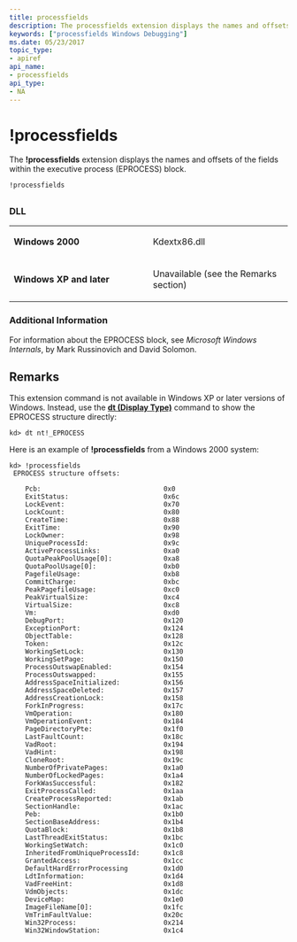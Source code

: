 ```yaml
---
title: processfields
description: The processfields extension displays the names and offsets of the fields within the executive process (EPROCESS) block.
keywords: ["processfields Windows Debugging"]
ms.date: 05/23/2017
topic_type:
- apiref
api_name:
- processfields
api_type:
- NA
---
```


# !processfields


The **!processfields** extension displays the names and offsets of the fields within the executive process (EPROCESS) block.

```dbgcmd
!processfields
```

## <span id="ddk__processfields_dbg"></span><span id="DDK__PROCESSFIELDS_DBG"></span>


### <span id="DLL"></span><span id="dll"></span>DLL

<table>
<colgroup>
<col width="50%" />
<col width="50%" />
</colgroup>
<tbody>
<tr class="odd">
<td align="left"><p><strong>Windows 2000</strong></p></td>
<td align="left"><p>Kdextx86.dll</p></td>
</tr>
<tr class="even">
<td align="left"><p><strong>Windows XP and later</strong></p></td>
<td align="left"><p>Unavailable (see the Remarks section)</p></td>
</tr>
</tbody>
</table>

 

### <span id="Additional_Information"></span><span id="additional_information"></span><span id="ADDITIONAL_INFORMATION"></span>Additional Information

For information about the EPROCESS block, see *Microsoft Windows Internals*, by Mark Russinovich and David Solomon.

## Remarks

This extension command is not available in Windows XP or later versions of Windows. Instead, use the [**dt (Display Type)**](dt--display-type-.md) command to show the EPROCESS structure directly:

```dbgcmd
kd> dt nt!_EPROCESS 
```

Here is an example of **!processfields** from a Windows 2000 system:

```dbgcmd
kd> !processfields
 EPROCESS structure offsets:

    Pcb:                               0x0
    ExitStatus:                        0x6c
    LockEvent:                         0x70
    LockCount:                         0x80
    CreateTime:                        0x88
    ExitTime:                          0x90
    LockOwner:                         0x98
    UniqueProcessId:                   0x9c
    ActiveProcessLinks:                0xa0
    QuotaPeakPoolUsage[0]:             0xa8
    QuotaPoolUsage[0]:                 0xb0
    PagefileUsage:                     0xb8
    CommitCharge:                      0xbc
    PeakPagefileUsage:                 0xc0
    PeakVirtualSize:                   0xc4
    VirtualSize:                       0xc8
    Vm:                                0xd0
    DebugPort:                         0x120
    ExceptionPort:                     0x124
    ObjectTable:                       0x128
    Token:                             0x12c
    WorkingSetLock:                    0x130
    WorkingSetPage:                    0x150
    ProcessOutswapEnabled:             0x154
    ProcessOutswapped:                 0x155
    AddressSpaceInitialized:           0x156
    AddressSpaceDeleted:               0x157
    AddressCreationLock:               0x158
    ForkInProgress:                    0x17c
    VmOperation:                       0x180
    VmOperationEvent:                  0x184
    PageDirectoryPte:                  0x1f0
    LastFaultCount:                    0x18c
    VadRoot:                           0x194
    VadHint:                           0x198
    CloneRoot:                         0x19c
    NumberOfPrivatePages:              0x1a0
    NumberOfLockedPages:               0x1a4
    ForkWasSuccessful:                 0x182
    ExitProcessCalled:                 0x1aa
    CreateProcessReported:             0x1ab
    SectionHandle:                     0x1ac
    Peb:                               0x1b0
    SectionBaseAddress:                0x1b4
    QuotaBlock:                        0x1b8
    LastThreadExitStatus:              0x1bc
    WorkingSetWatch:                   0x1c0
    InheritedFromUniqueProcessId:      0x1c8
    GrantedAccess:                     0x1cc
    DefaultHardErrorProcessing         0x1d0
    LdtInformation:                    0x1d4
    VadFreeHint:                       0x1d8
    VdmObjects:                        0x1dc
    DeviceMap:                         0x1e0
    ImageFileName[0]:                  0x1fc
    VmTrimFaultValue:                  0x20c
    Win32Process:                      0x214
    Win32WindowStation:                0x1c4
```

 

 





